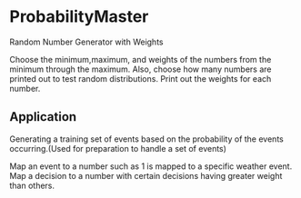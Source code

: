 # ProbabilityMaster
Random Number Generator with Weights

Choose the minimum,maximum, and weights of the numbers from the minimum through the maximum.
Also, choose how many numbers are printed out to test random distributions.
Print out the weights for each number.

## Application ##
Generating a training set of events based on the probability of the events occurring.(Used for preparation to handle a set of events)

Map an event to a number such as 1 is mapped to a specific weather event.
Map a decision to a number with certain decisions having greater weight than others.
